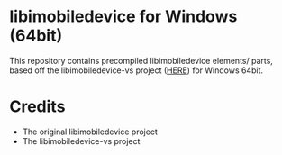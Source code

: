 # libimobiledevice for Windows (64bit)
This repository contains precompiled libimobiledevice elements/ parts, based off the libimobiledevice-vs project ([HERE](https://github.com/libimobiledevice-win32/libimobiledevice-vs)) for Windows 64bit.

# Credits
- The original libimobiledevice project
- The libimobiledevice-vs project
